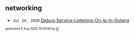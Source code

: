 ## networking


* <code>Jul 24, 2020</code> [Debug-Service-Listening-On-Ip-In-Golang](2020-07-24T20-48-46-debug-service-listening-on-ip-in-golang.md)

<sup><sub>generated 4 Aug 2020 19:09:58 by <a href='https://github.com/senorprogrammer/til'>til</a></sub></sup>
